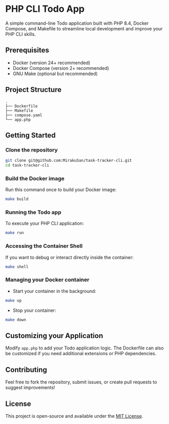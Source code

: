# PHP CLI Todo App

A simple command-line Todo application built with PHP 8.4, Docker Compose, and Makefile to streamline local development and improve your PHP CLI skills.

## Prerequisites

- Docker (version 24+ recommended)
- Docker Compose (version 2+ recommended)
- GNU Make (optional but recommended)

## Project Structure

```
.
├── Dockerfile
├── Makefile
├── compose.yaml
└── app.php
```

## Getting Started

### Clone the repository

```bash
git clone git@github.com:MirakuSan/task-tracker-cli.git
cd task-tracker-cli
```

### Build the Docker image

Run this command once to build your Docker image:

```bash
make build
```

### Running the Todo app

To execute your PHP CLI application:

```bash
make run
```

### Accessing the Container Shell

If you want to debug or interact directly inside the container:

```bash
make shell
```

### Managing your Docker container

- Start your container in the background:

```bash
make up
```

- Stop your container:

```bash
make down
```

## Customizing your Application

Modify `app.php` to add your Todo application logic. The Dockerfile can also be customized if you need additional extensions or PHP dependencies.

## Contributing

Feel free to fork the repository, submit issues, or create pull requests to suggest improvements!

## License

This project is open-source and available under the [MIT License](LICENSE).
